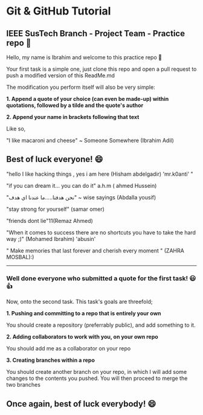 # Git & GitHub Tutorial
## IEEE SusTech Branch - Project Team - Practice repo 💙 

Hello, my name is Ibrahim and welcome to this practice repo 👋

Your first task is a simple one, just clone this repo and open a pull request to push a modified version of this ReadMe.md

The modification you perform itself will also be very simple:

**1. Append a quote of your choice (can even be made-up) within quotations, followed by a tilde and the quote's author**

**2. Append your name in brackets following that text**

Like so,

"I like macaroni and cheese" ~ Someone Somewhere (Ibrahim Adil)

Best of luck everyone! 😄
---------------------------------------------------------------

"hello I like hacking things , yes i am here (Hisham abdelgadir) 'mr.k0anti' "

"if you can dream it... you can do it" a.h.m ( ahmed Hussein)

"نحن هدفتا.....ما عندنا اي هدف"  ~ wise sayings (Abdalla yousif)

"stay strong for yourself" (samar omer)

"friends dont lie"11(Remaz Ahmed)

"When it comes to success there are no shortcuts you have to take the hard way ;)" (Mohamed Ibrahim) 'abusin'

" Make memories that last forever and cherish every moment " (ZAHRA MOSBAL):)

-----------------------------------------------------------------------------------------
### Well done everyone who submitted a quote for the first task! :smiley: :+1:

Now, onto the second task. This task's goals are threefold;

**1. Pushing and committing to a repo that is entirely your own**

You should create a repository (preferrably public), and add something to it.

**2. Adding collaborators to work with you, on your own repo**

You should add me as a collaborator on your repo

**3. Creating branches within a repo**

You should create another branch on your repo, in which I will add some changes to the contents you pushed. You will then proceed to merge the two branches

Once again, best of luck everybody! 😄
---------------------------------------------------------------
